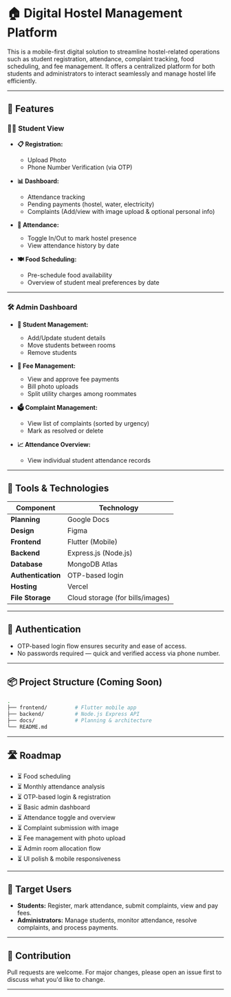 # 🏠 Digital Hostel Management Platform

This is a mobile-first digital solution to streamline hostel-related operations such as student registration, attendance, complaint tracking, food scheduling, and fee management. It offers a centralized platform for both students and administrators to interact seamlessly and manage hostel life efficiently.

---

## 🚀 Features

### 👨‍🎓 Student View

* **📋 Registration:**

  * Upload Photo
  * Phone Number Verification (via OTP)

* **📊 Dashboard:**

  * Attendance tracking
  * Pending payments (hostel, water, electricity)
  * Complaints (Add/view with image upload & optional personal info)

* **📆 Attendance:**

  * Toggle In/Out to mark hostel presence
  * View attendance history by date

* **🍽️ Food Scheduling:**

  * Pre-schedule food availability
  * Overview of student meal preferences by date

---

### 🛠️ Admin Dashboard

* **👥 Student Management:**

  * Add/Update student details
  * Move students between rooms
  * Remove students

* **🧾 Fee Management:**

  * View and approve fee payments
  * Bill photo uploads
  * Split utility charges among roommates

* **🗳️ Complaint Management:**

  * View list of complaints (sorted by urgency)
  * Mark as resolved or delete

* **📈 Attendance Overview:**

  * View individual student attendance records

---

## 🧰 Tools & Technologies

| Component          | Technology                       |
| ------------------ | -------------------------------- |
| **Planning**       | Google Docs                      |
| **Design**         | Figma                            |
| **Frontend**       | Flutter (Mobile)                 |
| **Backend**        | Express.js (Node.js)             |
| **Database**       | MongoDB Atlas                    |
| **Authentication** | OTP-based login                  |
| **Hosting**        | Vercel                           |
| **File Storage**   | Cloud storage (for bills/images) |

---

## 🔐 Authentication

* OTP-based login flow ensures security and ease of access.
* No passwords required — quick and verified access via phone number.

---

## 📦 Project Structure (Coming Soon)

```bash
.
├── frontend/         # Flutter mobile app
├── backend/          # Node.js Express API
├── docs/             # Planning & architecture
└── README.md
```

---

## 🛣️ Roadmap

* ⏳ Food scheduling
* ⏳ Monthly attendance analysis
* ⏳ OTP-based login & registration
* ⏳ Basic admin dashboard
* ⏳ Attendance toggle and overview
* ⏳ Complaint submission with image
* ⏳ Fee management with photo upload
* ⏳ Admin room allocation flow
* ⏳ UI polish & mobile responsiveness

---

## 👥 Target Users

* **Students:** Register, mark attendance, submit complaints, view and pay fees.
* **Administrators:** Manage students, monitor attendance, resolve complaints, and process payments.

---

## 🤝 Contribution

Pull requests are welcome. For major changes, please open an issue first to discuss what you'd like to change.

---
